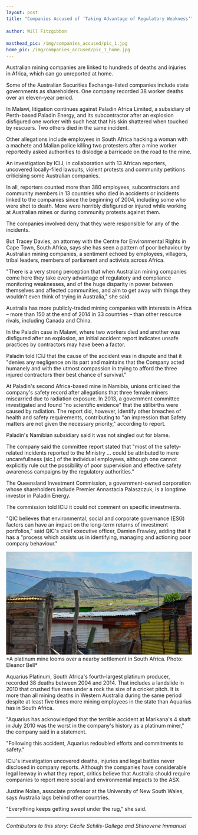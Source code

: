 ```yaml
---
layout: post
title: "Companies Accused of ‘Taking Advantage of Regulatory Weakness’"

author: Will Fitzgibbon

masthead_pic: /img/companies_accused/pic_1.jpg
home_pic: /img/companies_accused/pic_1_home.jpg
---
```


Australian mining companies are linked to hundreds of deaths and injuries in Africa, which can go unreported at home. 

Some of the Australian Securities Exchange-listed companies include state governments as shareholders. One company recorded 38 worker deaths over an eleven-year period.

In Malawi, litigation continues against Paladin Africa Limited, a subsidiary of Perth-based Paladin Energy, and its subcontractor after an explosion disfigured one worker with such heat that his skin shattered when touched by rescuers. Two others died in the same incident. 

Other allegations include employees in South Africa hacking a woman with a machete and Malian police killing two protesters after a mine worker  reportedly asked authorities to dislodge a barricade on the road to the mine. 

An investigation by ICIJ, in collaboration with 13 African reporters, uncovered locally-filed lawsuits, violent protests and community petitions criticising some Australian companies. 

In all, reporters counted more than 380 employees, subcontractors and community members in 13 countries who died in accidents or incidents linked to the companies since the beginning of 2004, including some who were shot to death. More were horribly disfigured or injured while working at Australian mines or during community protests against them.

The companies involved deny that they were responsible for any of the incidents. 

But Tracey Davies, an attorney with the Centre for Environmental Rights in Cape Town, South Africa, says she has seen a pattern of poor behaviour by Australian mining companies, a sentiment echoed by employees, villagers, tribal leaders, members of parliament and activists across Africa.

"There is a very strong perception that when Australian mining companies come here they take every advantage of regulatory and compliance monitoring weaknesses, and of the huge disparity in power between themselves and affected communities, and aim to get away with things they wouldn't even think of trying in Australia," she said.

Australia has more publicly-traded mining companies with interests in Africa – more than 150 at the end of 2014 in 33 countries – than other resource rivals, including Canada and China.

In the Paladin case in Malawi, where two workers died and another was disfigured after an explosion, an  initial accident report indicates unsafe practices by contractors may have been a factor.

Paladin told ICIJ that the cause of the accident was in dispute and that it "denies any negligence on its part and maintains that the Company acted humanely and with the utmost compassion in trying to afford the three injured contractors their best chance of survival."

At Paladin's second Africa-based mine in Namibia, unions criticised the company's safety record after allegations that three female miners miscarried due to radiation exposure. In 2013, a government committee investigated and found "no scientific evidence" that the stillbirths were caused by radiation. The report did, however, identify other breaches of health and safety requirements, contributing to "an impression that Safety matters are not given the necessary priority," according to report.

Paladin's Namibian subsidiary said it was not singled out for blame. 

The company said the committee report stated that "most of the safety-related incidents reported to the Ministry … could be attributed to mere uncarefullness (sic.) of the individual employees, although one cannot explicitly rule out the possibility of poor supervision and effective safety awareness campaigns by the regulatory authorities." 

The Queensland Investment Commission, a government-owned corporation whose shareholders include Premier Annastacia Palaszczuk, is a longtime investor in Paladin Energy.

The commission told ICIJ it could not comment on specific investments.

"QIC believes that environmental, social and corporate governance (ESG) factors can have an impact on the long-term returns of investment portfolios," said QIC's chief executive officer, Damien Frawley, adding that it has a "process which assists us in identifying, managing and actioning poor company behaviour."

<img src="/img/companies_accused/aquarius-and-ikemelang.jpg" class="img-responsive"/>  
*A platinum mine looms over a nearby settlement in South Africa. Photo: Eleanor Bell*

Aquarius Platinum, South Africa's fourth-largest platinum producer, recorded 38 deaths between 2004 and 2014. That includes a landslide in 2010 that crushed five men under a rock the size of a cricket pitch. It is more than all mining deaths in Western Australia during the same period despite at least five times more mining employees in the state than Aquarius has in South Africa.

"Aquarius has acknowledged that the terrible accident at Marikana's 4 shaft in July 2010 was the worst in the company's history as a platinum miner," the company said in a statement. 

"Following this accident, Aquarius redoubled efforts and commitments to safety."

ICIJ's investigation uncovered deaths, injuries and legal battles never disclosed in company reports. Although the companies have considerable legal leeway in what they report, critics believe that Australia should require companies to report more social and environmental impacts to the ASX. 

Justine Nolan, associate professor at the University of New South Wales, says Australia lags behind other countries. 

"Everything keeps getting swept under the rug," she said.

<hr/>

*Contributors to this story: Cécile Schilis-Gallego and Shinovene Immanuel*




















